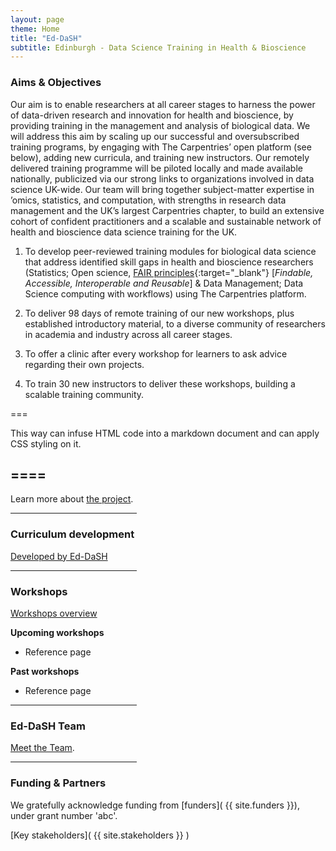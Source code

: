 ```yaml
---
layout: page
theme: Home
title: "Ed-DaSH"
subtitle: Edinburgh - Data Science Training in Health & Bioscience
---  
```



### Aims & Objectives

Our aim is to enable researchers at all career stages to harness the power of data-driven
research and innovation for health and bioscience, by providing training in the management and
analysis of biological data. We will address this aim by scaling up our successful and
oversubscribed training programs, by engaging with The Carpentries’ open platform (see below),
adding new curricula, and training new instructors. Our remotely delivered training programme will
be piloted locally and made available nationally, publicized via our strong links to organizations
involved in data science UK-wide. Our team will bring together subject-matter expertise in ’omics,
statistics, and computation, with strengths in research data management and the UK’s largest
Carpentries chapter, to build an extensive cohort of confident practitioners and a scalable and
sustainable network of health and bioscience data science training for the UK.  


1. To develop peer-reviewed training modules for biological data science that address identified skill
gaps in health and bioscience researchers (Statistics; Open science, [FAIR principles][fair]{:target="_blank"} [_Findable, Accessible, Interoperable and Reusable_] & Data Management; Data Science computing with workflows) using The Carpentries platform.

2. To deliver 98 days of remote training of our new workshops, plus established introductory material,
to a diverse community of researchers in academia and industry across all career stages.

3. To offer a clinic after every workshop for learners to ask advice regarding their own projects.

4. To train 30 new instructors to deliver these workshops, building a scalable training community.

===

<div class="mainblock" id="blockname-firstblock" markdown="1">
This way can infuse HTML code into a markdown document and can apply CSS styling on it.
</div>

====
---

Learn more about [the project](project_overview.md).

<hr style="width:40%">

### Curriculum development

[Developed by Ed-DaSH](curricula_overview.md)   

<hr style="width:40%">

### Workshops
[Workshops overview](workshops.md)

**Upcoming workshops**

* Reference page

**Past workshops**

* Reference page

<hr style="width:40%">

### Ed-DaSH Team

[Meet the Team](ed_dash_team.md).

<hr style="width:40%">

### Funding & Partners

We gratefully acknowledge funding from [funders]( {{ site.funders }}), under grant number 'abc'.  

[Key stakeholders](  {{ site.stakeholders }} )




[fair]: https://www.nature.com/articles/sdata201618
